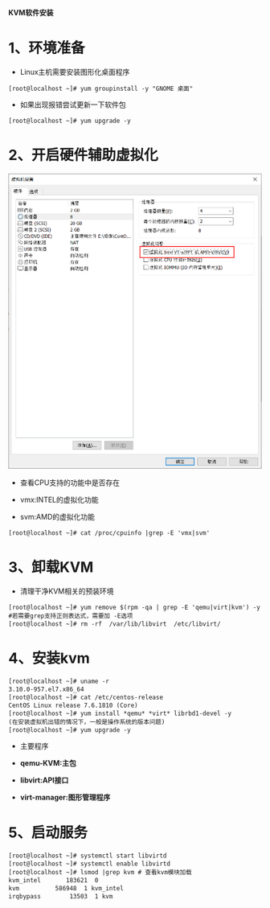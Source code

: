 **KVM软件安装**

# 1、环境准备

- Linux主机需要安装图形化桌面程序

```
[root@localhost ~]# yum groupinstall -y "GNOME 桌面" 
```

- 如果出现报错尝试更新一下软件包

```
[root@localhost ~]# yum upgrade -y
```

# 2、开启硬件辅助虚拟化

![](images/WEBRESOURCEaac5aa09a565bcf2cbf96b9d4167e7c1截图.png)

- 查看CPU支持的功能中是否存在

- vmx:INTEL的虚拟化功能

- svm:AMD的虚拟化功能

```
[root@localhost ~]# cat /proc/cpuinfo |grep -E 'vmx|svm'
```

# 3、卸载KVM

- 清理干净KVM相关的预装环境

```
[root@localhost ~]# yum remove $(rpm -qa | grep -E 'qemu|virt|kvm') -y  #若需要grep支持正则表达式，需要加 -E选项
[root@localhost ~]# rm -rf  /var/lib/libvirt  /etc/libvirt/
```

# 4、安装kvm

```
[root@localhost ~]# uname -r
3.10.0-957.el7.x86_64
[root@localhost ~]# cat /etc/centos-release
CentOS Linux release 7.6.1810 (Core)
[root@localhost ~]# yum install *qemu* *virt* librbd1-devel -y
(在安装虚拟机出错的情况下，一般是操作系统的版本问题)
[root@localhost ~]# yum upgrade -y
```

- 主要程序

- **qemu-KVM:主包**

- **libvirt:API接口**

- **virt-manager:图形管理程序**

# 5、启动服务

```
[root@localhost ~]# systemctl start libvirtd
[root@localhost ~]# systemctl enable libvirtd
[root@localhost ~]# lsmod |grep kvm # 查看kvm模块加载
kvm_intel       183621  0
kvm          586948  1 kvm_intel
irqbypass        13503  1 kvm
```
